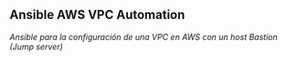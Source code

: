 ## Ansible AWS VPC Automation

*Ansible para la configuración de una VPC en AWS con un host Bastion (Jump server)*